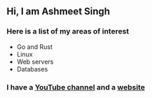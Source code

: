 ## Hi, I am Ashmeet Singh

### Here is a list of my areas of interest

- Go and Rust
- Linux
- Web servers
- Databases

### I have a [YouTube channel](https://www.youtube.com/@BytesBasement) and a [website](https://bytesbasement.com/)
